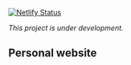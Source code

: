 [![Netlify Status](https://api.netlify.com/api/v1/badges/7e9b8696-d204-4c14-8ed7-63bdfc6ff83b/deploy-status)](https://app.netlify.com/sites/dglozano/deploys)

_This project is under development._

## Personal website
